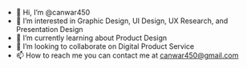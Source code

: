 - 👋 Hi, I’m @canwar450
- 👀 I’m interested in Graphic Design, UI Design, UX Research, and Presentation Design
- 🌱 I’m currently learning about Product Design
- 💞️ I’m looking to collaborate on Digital Product Service
- 📫 How to reach me you can contact me at canwar450@gmail.com

<!---
canwar450/canwar450 is a ✨ special ✨ repository because its `README.md` (this file) appears on your GitHub profile.
You can click the Preview link to take a look at your changes.
--->
